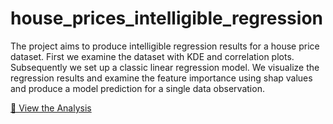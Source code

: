 # house_prices_intelligible_regression

The project aims to produce intelligible regression results for a house price dataset. First we examine the dataset with KDE and correlation plots. Subsequently we set up a classic linear regression model. We visualize the regression results and examine the feature importance using shap values and produce a model prediction for a single data observation.

[📓 View the Analysis](house_prices_intelligible_regression.ipynb)
